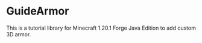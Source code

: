 # GuideArmor
This is a tutorial library for  Minecraft 1.20.1 Forge Java Edition to add custom 3D armor.
